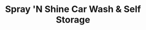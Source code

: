 ---
title: "Spray 'N Shine Car Wash & Self Storage"
url: /cairo/spray-n-shine-car-wash-und-self-storage/
shop: Mieten
---